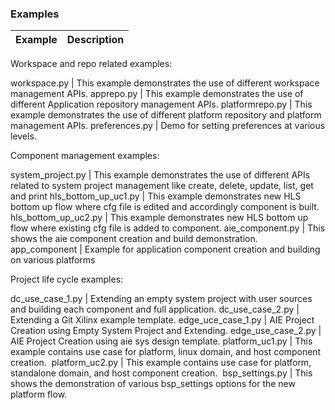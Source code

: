 ### Examples
Example | Description
:--------|:------------

Workspace and repo related examples:

workspace.py | This example demonstrates the use of different workspace management APIs.
apprepo.py | This example demonstrates the use of different Application repository management APIs.
platformrepo.py	| This example demonstrates the use of different platform repository and platform management APIs.
preferences.py | Demo for setting preferences at various levels.

Component management examples: 

system_project.py	| This example demonstrates the use of different APIs related to system project management like create, delete, update, list, get and print
hls_bottom_up_uc1.py | This example demonstrates new HLS bottom up flow where cfg file is edited and accordingly component is built.
hls_bottom_up_uc2.py | This example demonstrates new HLS bottom up flow where existing cfg file is added to component.
aie_component.py | This shows the aie component creation and build demonstration.
app_component | Example for application component creation and building on various platforms

Project life cycle examples:

dc_use_case_1.py | Extending an empty system project with user sources and building each component and full application.
dc_use_case_2.py | Extending a Git Xilinx example template.
edge_uce_case_1.py | AIE Project Creation using Empty System Project and Extending.
edge_use_case_2.py | AIE Project Creation using aie sys design template.
platform_uc1.py | This example contains use case for platform, linux domain, and host component creation. 
platform_uc2.py | This example contains use case for platform, standalone domain, and host component creation. 
bsp_settings.py | This shows the demonstration of various bsp_settings options for the new platform flow. 



